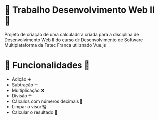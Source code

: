# 🧮 Trabalho Desenvolvimento Web II 🧮

Projeto de criação de uma calculadora criada para a disciplina de Desenvolvimento Web II do curso de Desenvolvimento de Software Multiplataforma da Fatec Franca utiliznado Vue.js

# 🧮 Funcionalidades 🧮

- Adição ➕
- Subtração ➖
- Multiplicação ✖
- Divisão ➗
- Cálculos com números decimais 🔢
- Limpar o visor 🔠
- Calcular o resultado 🟰
